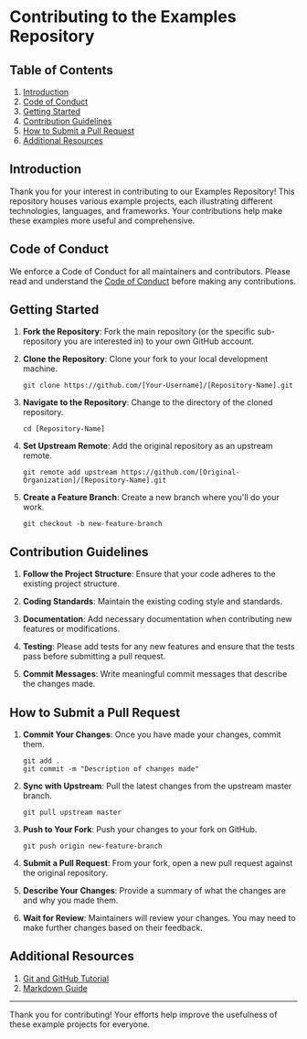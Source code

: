 # Contributing to the Examples Repository

## Table of Contents

1. [Introduction](#introduction)
2. [Code of Conduct](#code-of-conduct)
3. [Getting Started](#getting-started)
4. [Contribution Guidelines](#contribution-guidelines)
5. [How to Submit a Pull Request](#how-to-submit-a-pull-request)
6. [Additional Resources](#additional-resources)

## Introduction

Thank you for your interest in contributing to our Examples Repository! This repository houses various example 
projects, each illustrating different technologies, languages, and frameworks. Your contributions help make these 
examples more useful and comprehensive.

## Code of Conduct

We enforce a Code of Conduct for all maintainers and contributors. Please read and understand the [Code of 
Conduct](CODE_OF_CONDUCT.md) before making any contributions.

## Getting Started

1. **Fork the Repository**: Fork the main repository (or the specific sub-repository you are interested in) to 
your own GitHub account.

2. **Clone the Repository**: Clone your fork to your local development machine.

   ```
   git clone https://github.com/[Your-Username]/[Repository-Name].git
   ```

3. **Navigate to the Repository**: Change to the directory of the cloned repository.

   ```
   cd [Repository-Name]
   ```

4. **Set Upstream Remote**: Add the original repository as an upstream remote.

   ```
   git remote add upstream https://github.com/[Original-Organization]/[Repository-Name].git
   ```

5. **Create a Feature Branch**: Create a new branch where you'll do your work.

   ```
   git checkout -b new-feature-branch
   ```

## Contribution Guidelines

1. **Follow the Project Structure**: Ensure that your code adheres to the existing project structure.

2. **Coding Standards**: Maintain the existing coding style and standards.

3. **Documentation**: Add necessary documentation when contributing new features or modifications.

4. **Testing**: Please add tests for any new features and ensure that the tests pass before submitting a pull 
request.

5. **Commit Messages**: Write meaningful commit messages that describe the changes made.

## How to Submit a Pull Request

1. **Commit Your Changes**: Once you have made your changes, commit them.

   ```
   git add .
   git commit -m "Description of changes made"
   ```

2. **Sync with Upstream**: Pull the latest changes from the upstream master branch.

   ```
   git pull upstream master
   ```

3. **Push to Your Fork**: Push your changes to your fork on GitHub.

   ```
   git push origin new-feature-branch
   ```

4. **Submit a Pull Request**: From your fork, open a new pull request against the original repository.

5. **Describe Your Changes**: Provide a summary of what the changes are and why you made them.

6. **Wait for Review**: Maintainers will review your changes. You may need to make further changes based on their 
feedback.

## Additional Resources

1. [Git and GitHub Tutorial](https://www.digitalocean.com/community/tutorials/how-to-use-git-a-reference-guide)
2. [Markdown Guide](https://www.markdownguide.org/)

---

Thank you for contributing! Your efforts help improve the usefulness of these example projects for everyone.
